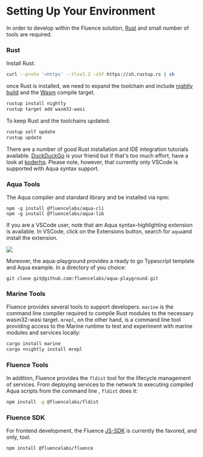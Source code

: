 # Setting Up Your Environment

In order to develop within the Fluence solution, [Rust](https://www.rust-lang.org/tools/install) and small number of tools are required.

### Rust

Install Rust:

```bash
curl --proto '=https' --tlsv1.2 -sSf https://sh.rustup.rs | sh
```

once Rust is installed, we need to expand the toolchain and include [nightly build](https://rust-lang.github.io/rustup/concepts/channels.html) and the [Wasm](https://doc.rust-lang.org/stable/nightly-rustc/rustc_target/spec/wasm32_wasi/index.html) compile target.

```bash
rustup install nightly
rustup target add wasm32-wasi
```

To keep Rust and the toolchains updated:

```bash
rustup self update
rustup update
```

There are a number of good Rust installation and IDE integration tutorials available. [DuckDuckGo](https://duckduckgo.com/) is your friend but if that's too much effort, have a look at [koderhq](https://www.koderhq.com/tutorial/rust/environment-setup/). Please note, however, that currently only VSCode is supported with Aqua syntax support.

### Aqua Tools

The Aqua compiler and standard library and be installed via npm:

```text
npm -g install @fluencelabs/aqua-cli
npm -g install @fluencelabs/aqua-lib
```



If you are a VSCode user, note that am Aqua syntax-highlighting extension is available. In VSCode, click on the Extensions button, search for `aqua`and install the extension.

![](https://gblobscdn.gitbook.com/assets%2F-MbmEhQUL-bljop_DzuP%2F-MdMDybZMQJ5kUjN4zhr%2F-MdME2UUjaxKs6pzcDLH%2FScreen%20Shot%202021-06-29%20at%201.06.39%20PM.png?alt=media&token=812fcb5c-cf28-4240-b072-a51093d0aaa4)

Moreover, the aqua-playground provides a ready to go Typescript template and Aqua example. In a directory of you choice:

```text
git clone git@github.com:fluencelabs/aqua-playground.git
```

### Marine Tools

Fluence provides several tools to support developers. `marine` is the command line compiler required to compile Rust modules to the necessary wasm32-wasi target. `mrepl`, on the other hand, is a command line  tool providing access to the Marine runtime to test and experiment with marine modules and services locally:

```bash
cargo install marine 
cargo +nightly install mrepl
```

### Fluence Tools

In addition, Fluence provides the `fldist` tool for the lifecycle management of services. From deploying services to the network to executing compiled Aqua scripts from the command line , `fldist` does it:

```bash
npm install -g @fluencelabs/fldist
```

### Fluence SDK

For frontend development, the Fluence [JS-SDK](https://github.com/fluencelabs/fluence-js) is currently the favored, and only, tool.

```bash
npm install @fluencelabs/fluence
```



